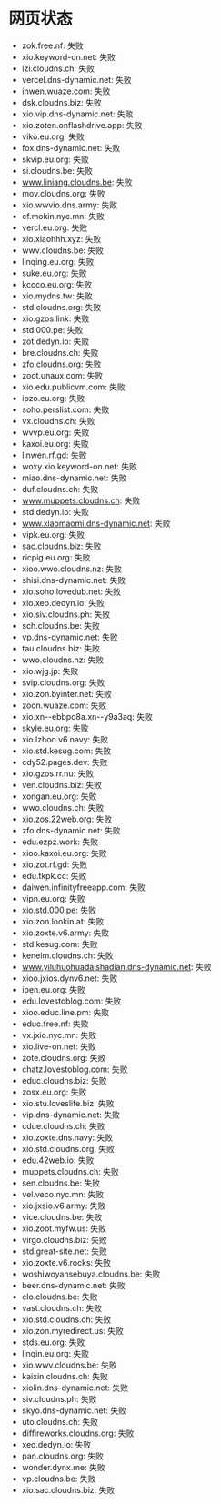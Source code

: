 # 网页状态
- zok.free.nf: 失败
- xio.keyword-on.net: 失败
- lzi.cloudns.ch: 失败
- vercel.dns-dynamic.net: 失败
- inwen.wuaze.com: 失败
- dsk.cloudns.biz: 失败
- xio.vip.dns-dynamic.net: 失败
- xio.zoten.onflashdrive.app: 失败
- viko.eu.org: 失败
- fox.dns-dynamic.net: 失败
- skvip.eu.org: 失败
- si.cloudns.be: 失败
- www.liniang.cloudns.be: 失败
- mov.cloudns.org: 失败
- xio.wwvio.dns.army: 失败
- cf.mokin.nyc.mn: 失败
- vercl.eu.org: 失败
- xio.xiaohhh.xyz: 失败
- wwv.cloudns.be: 失败
- linqing.eu.org: 失败
- suke.eu.org: 失败
- kcoco.eu.org: 失败
- xio.mydns.tw: 失败
- std.cloudns.org: 失败
- xio.gzos.link: 失败
- std.000.pe: 失败
- zot.dedyn.io: 失败
- bre.cloudns.ch: 失败
- zfo.cloudns.org: 失败
- zoot.unaux.com: 失败
- xio.edu.publicvm.com: 失败
- ipzo.eu.org: 失败
- soho.perslist.com: 失败
- vx.cloudns.ch: 失败
- wvvp.eu.org: 失败
- kaxoi.eu.org: 失败
- linwen.rf.gd: 失败
- woxy.xio.keyword-on.net: 失败
- miao.dns-dynamic.net: 失败
- duf.cloudns.ch: 失败
- www.muppets.cloudns.ch: 失败
- std.dedyn.io: 失败
- www.xiaomaomi.dns-dynamic.net: 失败
- vipk.eu.org: 失败
- sac.cloudns.biz: 失败
- ricpig.eu.org: 失败
- xioo.wwo.cloudns.nz: 失败
- shisi.dns-dynamic.net: 失败
- xio.soho.lovedub.net: 失败
- xio.xeo.dedyn.io: 失败
- xio.siv.cloudns.ph: 失败
- sch.cloudns.be: 失败
- vp.dns-dynamic.net: 失败
- tau.cloudns.biz: 失败
- wwo.cloudns.nz: 失败
- xio.wjg.jp: 失败
- svip.cloudns.org: 失败
- xio.zon.byinter.net: 失败
- zoon.wuaze.com: 失败
- xio.xn--ebbpo8a.xn--y9a3aq: 失败
- skyle.eu.org: 失败
- xio.lzhoo.v6.navy: 失败
- xio.std.kesug.com: 失败
- cdy52.pages.dev: 失败
- xio.gzos.rr.nu: 失败
- ven.cloudns.biz: 失败
- xongan.eu.org: 失败
- wwo.cloudns.ch: 失败
- xio.zos.22web.org: 失败
- zfo.dns-dynamic.net: 失败
- edu.ezpz.work: 失败
- xioo.kaxoi.eu.org: 失败
- xio.zot.rf.gd: 失败
- edu.tkpk.cc: 失败
- daiwen.infinityfreeapp.com: 失败
- vipn.eu.org: 失败
- xio.std.000.pe: 失败
- xio.zon.lookin.at: 失败
- xio.zoxte.v6.army: 失败
- std.kesug.com: 失败
- kenelm.cloudns.ch: 失败
- www.yiluhuohuadaishadian.dns-dynamic.net: 失败
- xioo.jxios.dynv6.net: 失败
- ipen.eu.org: 失败
- edu.lovestoblog.com: 失败
- xioo.educ.line.pm: 失败
- educ.free.nf: 失败
- vx.jxio.nyc.mn: 失败
- xio.live-on.net: 失败
- zote.cloudns.org: 失败
- chatz.lovestoblog.com: 失败
- educ.cloudns.biz: 失败
- zosx.eu.org: 失败
- xio.stu.loveslife.biz: 失败
- vip.dns-dynamic.net: 失败
- cdue.cloudns.ch: 失败
- xio.zoxte.dns.navy: 失败
- xio.std.cloudns.org: 失败
- edu.42web.io: 失败
- muppets.cloudns.ch: 失败
- sen.cloudns.be: 失败
- vel.veco.nyc.mn: 失败
- xio.jxsio.v6.army: 失败
- vice.cloudns.be: 失败
- xio.zoot.myfw.us: 失败
- virgo.cloudns.biz: 失败
- std.great-site.net: 失败
- xio.zoxte.v6.rocks: 失败
- woshiwoyansebuya.cloudns.be: 失败
- beer.dns-dynamic.net: 失败
- clo.cloudns.be: 失败
- vast.cloudns.ch: 失败
- xio.std.cloudns.ch: 失败
- xio.zon.myredirect.us: 失败
- stds.eu.org: 失败
- linqin.eu.org: 失败
- xio.wwv.cloudns.be: 失败
- kaixin.cloudns.ch: 失败
- xiolin.dns-dynamic.net: 失败
- siv.cloudns.ph: 失败
- skyo.dns-dynamic.net: 失败
- uto.cloudns.ch: 失败
- diffireworks.cloudns.org: 失败
- xeo.dedyn.io: 失败
- pan.cloudns.org: 失败
- wonder.dynx.me: 失败
- vp.cloudns.be: 失败
- xio.sac.cloudns.biz: 失败
